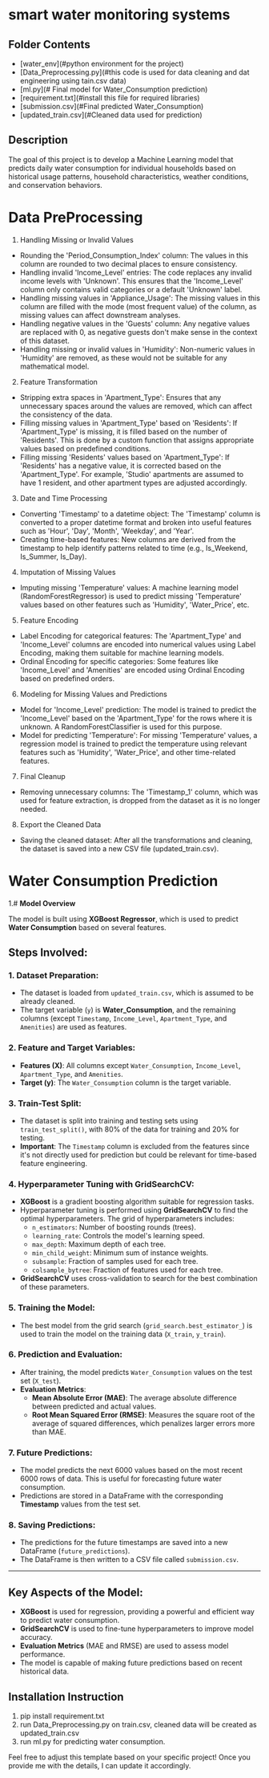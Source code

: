 # smart water monitoring systems

## Folder Contents
- [water_env](#python environment for the project)
- [Data_Preprocessing.py](#this code is used for data cleaning and dat engineering using tain.csv data)
- [ml.py](# Final model for Water_Consumption prediction)
- [requirement.txt](#install this file for required libraries)
- [submission.csv](#Final predicted Water_Consumption)
- [updated_train.csv](#Cleaned data used for prediction)


## Description

The goal of this project is to develop a Machine Learning model that predicts daily water consumption for individual households based on historical usage patterns, household characteristics, weather conditions, and conservation behaviors.

# Data PreProcessing 
1. Handling Missing or Invalid Values
- Rounding the 'Period_Consumption_Index' column: The values in this column are rounded to two decimal places to ensure consistency.
- Handling invalid 'Income_Level' entries: The code replaces any invalid income levels with 'Unknown'. This ensures that the 'Income_Level' column only contains valid categories or a default 'Unknown' label.
- Handling missing values in 'Appliance_Usage': The missing values in this column are filled with the mode (most frequent value) of the column, as missing values can affect downstream analyses.
- Handling negative values in the 'Guests' column: Any negative values are replaced with 0, as negative guests don't make sense in the context of this dataset.
- Handling missing or invalid values in 'Humidity': Non-numeric values in 'Humidity' are removed, as these would not be suitable for any mathematical model.

2. Feature Transformation
- Stripping extra spaces in 'Apartment_Type': Ensures that any unnecessary spaces around the values are removed, which can affect the consistency of the data.
- Filling missing values in 'Apartment_Type' based on 'Residents': If 'Apartment_Type' is missing, it is filled based on the number of 'Residents'. This is done by a custom function that assigns appropriate values based on predefined conditions.
- Filling missing 'Residents' values based on 'Apartment_Type': If 'Residents' has a negative value, it is corrected based on the 'Apartment_Type'. For example, 'Studio' apartments are assumed to have 1 resident, and other apartment types are adjusted accordingly.

3. Date and Time Processing
- Converting 'Timestamp' to a datetime object: The 'Timestamp' column is converted to a proper datetime format and broken into useful features such as 'Hour', 'Day', 'Month', 'Weekday', and 'Year'.
- Creating time-based features: New columns are derived from the timestamp to help identify patterns related to time (e.g., Is_Weekend, Is_Summer, Is_Day). 

4. Imputation of Missing Values
- Imputing missing 'Temperature' values: A machine learning model (RandomForestRegressor) is used to predict missing 'Temperature' values based on other features such as 'Humidity', 'Water_Price', etc.

5. Feature Encoding
- Label Encoding for categorical features: The 'Apartment_Type' and 'Income_Level' columns are encoded into numerical values using Label Encoding, making them suitable for machine learning models.
- Ordinal Encoding for specific categories: Some features like 'Income_Level' and 'Amenities' are encoded using Ordinal Encoding based on predefined orders.
6. Modeling for Missing Values and Predictions
- Model for 'Income_Level' prediction: The model is trained to predict the 'Income_Level' based on the 'Apartment_Type' for the rows where it is unknown. A RandomForestClassifier is used for this purpose.
- Model for predicting 'Temperature': For missing 'Temperature' values, a regression model is trained to predict the temperature using relevant features such as 'Humidity', 'Water_Price', and other time-related features.

7. Final Cleanup
- Removing unnecessary columns: The 'Timestamp_1' column, which was used for feature extraction, is dropped from the dataset as it is no longer needed.

8. Export the Cleaned Data
- Saving the cleaned dataset: After all the transformations and cleaning, the dataset is saved into a new CSV file (updated_train.csv).

# Water Consumption Prediction
1.# **Model Overview**

The model is built using **XGBoost Regressor**, which is used to predict **Water Consumption** based on several features.

## **Steps Involved:**

### 1. **Dataset Preparation:**
   - The dataset is loaded from `updated_train.csv`, which is assumed to be already cleaned.
   - The target variable (`y`) is **Water_Consumption**, and the remaining columns (except `Timestamp`, `Income_Level`, `Apartment_Type`, and `Amenities`) are used as features.

### 2. **Feature and Target Variables:**
   - **Features (X)**: All columns except `Water_Consumption`, `Income_Level`, `Apartment_Type`, and `Amenities`.
   - **Target (y)**: The `Water_Consumption` column is the target variable.

### 3. **Train-Test Split:**
   - The dataset is split into training and testing sets using `train_test_split()`, with 80% of the data for training and 20% for testing.
   - **Important**: The `Timestamp` column is excluded from the features since it's not directly used for prediction but could be relevant for time-based feature engineering.

### 4. **Hyperparameter Tuning with GridSearchCV:**
   - **XGBoost** is a gradient boosting algorithm suitable for regression tasks.
   - Hyperparameter tuning is performed using **GridSearchCV** to find the optimal hyperparameters. The grid of hyperparameters includes:
     - `n_estimators`: Number of boosting rounds (trees).
     - `learning_rate`: Controls the model's learning speed.
     - `max_depth`: Maximum depth of each tree.
     - `min_child_weight`: Minimum sum of instance weights.
     - `subsample`: Fraction of samples used for each tree.
     - `colsample_bytree`: Fraction of features used for each tree.
   - **GridSearchCV** uses cross-validation to search for the best combination of these parameters.

### 5. **Training the Model:**
   - The best model from the grid search (`grid_search.best_estimator_`) is used to train the model on the training data (`X_train`, `y_train`).

### 6. **Prediction and Evaluation:**
   - After training, the model predicts `Water_Consumption` values on the test set (`X_test`).
   - **Evaluation Metrics**:
     - **Mean Absolute Error (MAE)**: The average absolute difference between predicted and actual values.
     - **Root Mean Squared Error (RMSE)**: Measures the square root of the average of squared differences, which penalizes larger errors more than MAE.

### 7. **Future Predictions:**
   - The model predicts the next 6000 values based on the most recent 6000 rows of data. This is useful for forecasting future water consumption.
   - Predictions are stored in a DataFrame with the corresponding **Timestamp** values from the test set.

### 8. **Saving Predictions:**
   - The predictions for the future timestamps are saved into a new DataFrame (`future_predictions`).
   - The DataFrame is then written to a CSV file called `submission.csv`.

---

## **Key Aspects of the Model:**

- **XGBoost** is used for regression, providing a powerful and efficient way to predict water consumption.
- **GridSearchCV** is used to fine-tune hyperparameters to improve model accuracy.
- **Evaluation Metrics** (MAE and RMSE) are used to assess model performance.
- The model is capable of making future predictions based on recent historical data.



## Installation Instruction

1. pip install requirement.txt
2. run Data_Preprocessing.py on train.csv, cleaned data will be created as updated_train.csv
3. run ml.py for predicting water consumption.


Feel free to adjust this template based on your specific project! Once you provide me with the details, I can update it accordingly.
